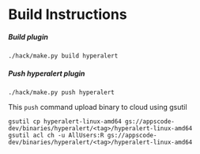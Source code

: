 # Build Instructions

##### Build plugin

```
./hack/make.py build hyperalert
```

##### Push hyperalert plugin
```
./hack/make.py push hyperalert
```
This `push` command upload binary to cloud using gsutil
```
gsutil cp hyperalert-linux-amd64 gs://appscode-dev/binaries/hyperalert/<tag>/hyperalert-linux-amd64
gsutil acl ch -u AllUsers:R gs://appscode-dev/binaries/hyperalert/<tag>/hyperalert-linux-amd64
```
